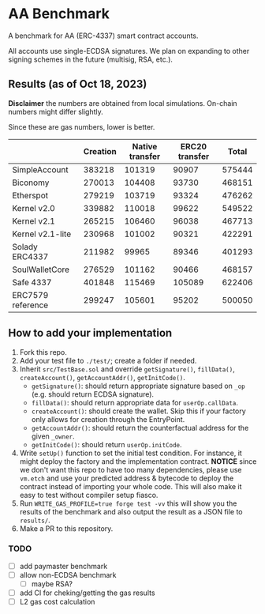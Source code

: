 # AA Benchmark

A benchmark for AA (ERC-4337) smart contract accounts.

All accounts use single-ECDSA signatures. We plan on expanding to other signing schemes in the future (multisig, RSA, etc.).

## Results (as of Oct 18, 2023)

**Disclaimer** the numbers are obtained from local simulations. On-chain numbers might differ slightly.

Since these are gas numbers, lower is better.

|                   | Creation | Native transfer | ERC20 transfer | Total  |
| ----------------- | -------- | --------------- | -------------- | ------ |
| SimpleAccount     | 383218   | 101319          | 90907          | 575444 |
| Biconomy          | 270013   | 104408          | 93730          | 468151 |
| Etherspot         | 279219   | 103719          | 93324          | 476262 |
| Kernel v2.0       | 339882   | 110018          | 99622          | 549522 |
| Kernel v2.1       | 265215   | 106460          | 96038          | 467713 |
| Kernel v2.1-lite  | 230968   | 101002          | 90321          | 422291 |
| Solady ERC4337    | 211982   | 99965           | 89346          | 401293 |
| SoulWalletCore    | 276529   | 101162          | 90466          | 468157 |
| Safe 4337         | 401848   | 115469          | 105089         | 622406 |
| ERC7579 reference | 299247   | 105601          | 95202          | 500050 |

## How to add your implementation

1. Fork this repo.
2. Add your test file to `./test/`; create a folder if needed.
3. Inherit `src/TestBase.sol` and override `getSignature()`, `fillData()`, `createAccount()`, `getAccountAddr()`, `getInitCode()`.
   - `getSignature()`: should return appropriate signature based on `_op` (e.g. should return ECDSA signature).
   - `fillData()`: should return appropriate data for `userOp.callData`.
   - `createAccount()`: should create the wallet. Skip this if your factory only allows for creation through the EntryPoint.
   - `getAccountAddr()`: should return the counterfactual address for the given `_owner`.
   - `getInitCode()`: should return `userOp.initCode`.
4. Write `setUp()` function to set the initial test condition. For instance, it might deploy the factory and the implementation contract. **NOTICE** since we don't want this repo to have too many dependencies, please use `vm.etch` and use your predicted address & bytecode to deploy the contract instead of importing your whole code. This will also make it easy to test without compiler setup fiasco.
5. Run `WRITE_GAS_PROFILE=true forge test -vv` this will show you the results of the benchmark and also output the result as a JSON file to `results/`.
6. Make a PR to this repository.

### TODO

- [ ] add paymaster benchmark
- [ ] allow non-ECDSA benchmark
  - [ ] maybe RSA?
- [ ] add CI for cheking/getting the gas results
- [ ] L2 gas cost calculation
